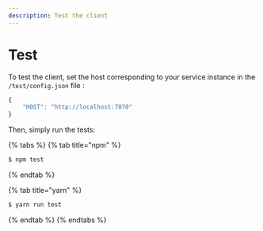 ```yaml
---
description: Test the client
---
```


# Test

To test the client, set the host corresponding to your service instance in the `/test/config.json` file :

```javascript
{
    "HOST": "http://localhost:7070"
}
```

Then, simply run the tests:

{% tabs %}
{% tab title="npm" %}
```bash
$ npm test
```
{% endtab %}

{% tab title="yarn" %}
```bash
$ yarn run test
```
{% endtab %}
{% endtabs %}

